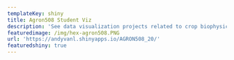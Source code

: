 ```yaml
---
templateKey: shiny
title: Agron508 Student Viz
description: 'See data visualization projects related to crop biophysics. '
featuredimage: /img/hex-agron508.PNG
url: 'https://andyvanl.shinyapps.io/AGRON508_20/'
featuredshiny: true
---
```


